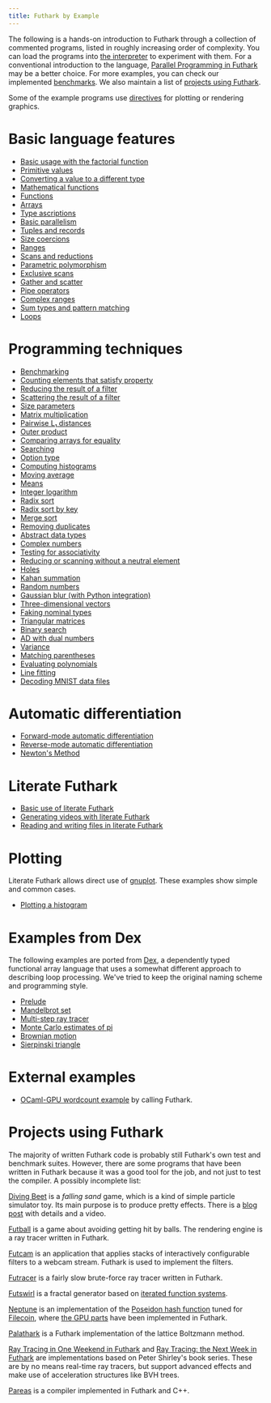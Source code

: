 ```yaml
---
title: Futhark by Example
---
```


The following is a hands-on introduction to Futhark through a
collection of commented programs, listed in roughly increasing order
of complexity.  You can load the programs into [the
interpreter](https://futhark.readthedocs.io/en/stable/man/futhark-repl.html)
to experiment with them. For a conventional introduction to the
language, [Parallel Programming in
Futhark](https://futhark-book.readthedocs.io) may be a better choice.
For more examples, you can check our implemented
[benchmarks](https://github.com/diku-dk/futhark-benchmarks). We also
maintain a list of [projects using Futhark](#projects-using-futhark).

Some of the example programs use
[directives](https://futhark.readthedocs.io/en/latest/man/futhark-literate.html)
for plotting or rendering graphics.

# Basic language features

-   [Basic usage with the factorial function](examples/fact.html)
-   [Primitive values](examples/values.html)
-   [Converting a value to a different type](examples/converting.html)
-   [Mathematical functions](examples/math-functions.html)
-   [Functions](examples/functions.html)
-   [Arrays](examples/arrays.html)
-   [Type ascriptions](examples/type-ascriptions.html)
-   [Basic parallelism](examples/basic-parallelism.html)
-   [Tuples and records](examples/tuples-and-records.html)
-   [Size coercions](examples/size-coercions.html)
-   [Ranges](examples/ranges.html)
-   [Scans and reductions](examples/scan-reduce.html)
-   [Parametric polymorphism](examples/parametric-polymorphism.html)
-   [Exclusive scans](examples/exclusive-scan.html)
-   [Gather and scatter](examples/gather-and-scatter.html)
-   [Pipe operators](examples/piping.html)
-   [Complex ranges](examples/complex-ranges.html)
-   [Sum types and pattern matching](examples/sum-types.html)
-   [Loops](examples/loops.html)

# Programming techniques

-   [Benchmarking](examples/benchmarking.html)
-   [Counting elements that satisfy
    property](examples/filter-length.html)
-   [Reducing the result of a filter](examples/filter-reduce.html)
-   [Scattering the result of a filter](examples/filter-scatter.html)
-   [Size parameters](examples/size-parameters.html)
-   [Matrix multiplication](examples/matrix-multiplication.html)
-   [Pairwise L₁ distances](examples/pairwise-l1.html)
-   [Outer product](examples/outer-product.html)
-   [Comparing arrays for equality](examples/array-equality.html)
-   [Searching](examples/searching.html)
-   [Option type](examples/option.html)
-   [Computing histograms](examples/histograms.html)
-   [Moving average](examples/moving-average.html)
-   [Means](examples/means.html)
-   [Integer logarithm](examples/integer-logarithm.html)
-   [Radix sort](examples/radix-sort.html)
-   [Radix sort by key](examples/radix-sort-key.html)
-   [Merge sort](examples/merge-sort.html)
-   [Removing duplicates](examples/removing-duplicates.html)
-   [Abstract data types](examples/abstract-data-types.html)
-   [Complex numbers](examples/complex-numbers.html)
-   [Testing for associativity](examples/testing-associativity.html)
-   [Reducing or scanning without a neutral
    element](examples/no-neutral-element.html)
-   [Holes](examples/holes.html)
-   [Kahan summation](examples/kahan.html)
-   [Random numbers](examples/random-numbers.html)
-   [Gaussian blur (with Python
    integration)](examples/gaussian-blur.html)
-   [Three-dimensional vectors](examples/3d-vectors.html)
-   [Faking nominal types](examples/nominal-types.html)
-   [Triangular matrices](examples/triangular.html)
-   [Binary search](examples/binary-search.html)
-   [AD with dual numbers](examples/dual-numbers.html)
-   [Variance](examples/variance.html)
-   [Matching parentheses](examples/parens.html)
-   [Evaluating polynomials](examples/polynomials.html)
-   [Line fitting](examples/line-fitting.html)
-   [Decoding MNIST data files](examples/mnist.html)

# Automatic differentiation

-   [Forward-mode automatic differentiation](examples/forward-ad.html)
-   [Reverse-mode automatic differentiation](examples/reverse-ad.html)
-   [Newton's Method](examples/newton-ad.html)

# Literate Futhark

-   [Basic use of literate Futhark](examples/literate-basics.html)
-   [Generating videos with literate Futhark](examples/literate-video.html)
-   [Reading and writing files in literate Futhark](examples/literate-files.html)

# Plotting

Literate Futhark allows direct use of
[gnuplot](http://www.gnuplot.info/). These examples show simple and
common cases.

- [Plotting a histogram](examples/plot-histogram.html)

# Examples from Dex

The following examples are ported from
[Dex](https://github.com/google-research/dex-lang), a dependently typed
functional array language that uses a somewhat different approach to
describing loop processing. We\'ve tried to keep the original naming
scheme and programming style.

-   [Prelude](examples/dex-prelude.html)
-   [Mandelbrot set](examples/dex-mandelbrot.html)
-   [Multi-step ray tracer](examples/dex-raytrace.html)
-   [Monte Carlo estimates of pi](examples/dex-pi.html)
-   [Brownian motion](examples/dex-brownian-motion.html)
-   [Sierpinski triangle](examples/dex-sierpinski.html)

# External examples

- [OCaml-GPU wordcount
  example](https://github.com/ArulselvanMadhavan/ocaml_gpu_wordcount)
  by calling Futhark.

# Projects using Futhark

The majority of written Futhark code is probably still Futhark's own
test and benchmark suites. However, there are some programs that have
been written in Futhark because it was a good tool for the job, and not
just to test the compiler. A possibly incomplete list:

[Diving Beet](https://github.com/Athas/diving-beet) is a *falling sand*
game, which is a kind of simple particle simulator toy. Its main purpose
is to produce pretty effects. There is a [blog
post](/blog/2016-12-04-diving-beet.html) with details and a video.

[Futball](https://github.com/Athas/futball) is a game about avoiding
getting hit by balls. The rendering engine is a ray tracer written in
Futhark.

[Futcam](https://github.com/nqpz/futcam) is an application that applies
stacks of interactively configurable filters to a webcam stream. Futhark
is used to implement the filters.

[Futracer](https://github.com/nqpz/futracer) is a fairly slow
brute-force ray tracer written in Futhark.

[Futswirl](https://github.com/nqpz/futswirl) is a fractal generator
based on [iterated function
systems](https://en.wikipedia.org/wiki/Iterated_function_system).

[Neptune](https://github.com/filecoin-project/neptune) is an
implementation of the [Poseidon hash
function](https://www.poseidon-hash.info/) tuned for
[Filecoin](https://filecoin.io/), where [the GPU
parts](https://github.com/filecoin-project/neptune-triton) have been
implemented in Futhark.

[Palathark](https://githepia.hesge.ch/orestis.malaspin/palathark) is a
Futhark implementation of the lattice Boltzmann method.

[Ray Tracing in One Weekend in
Futhark](https://github.com/athas/raytracinginoneweekendinfuthark) and
[Ray Tracing: the Next Week in
Futhark](https://github.com/athas/raytracingthenextweekinfuthark/) are
implementations based on Peter Shirley\'s book series. These are by no
means real-time ray tracers, but support advanced effects and make use
of acceleration structures like BVH trees.

[Pareas](https://github.com/Snektron/pareas) is a compiler implemented
in Futhark and C++.

